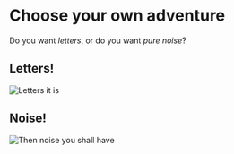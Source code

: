 # Choose your own adventure

Do you want *letters*, or do you want *pure noise*?

## Letters!
![Letters it is](https://github.com/vegaprotocol/brand/blob/main/1-Vega-Brand-Basics/1E-Patterns-%2B-Textures/Noise-Pattern/Vega-Noise-Pattern.png)

## Noise!
![Then noise you shall have](https://github.com/vegaprotocol/brand/blob/main/1-Vega-Brand-Basics/1E-Patterns-%2B-Textures/Static-Textures/Mid-Grey-Static.jpg)
